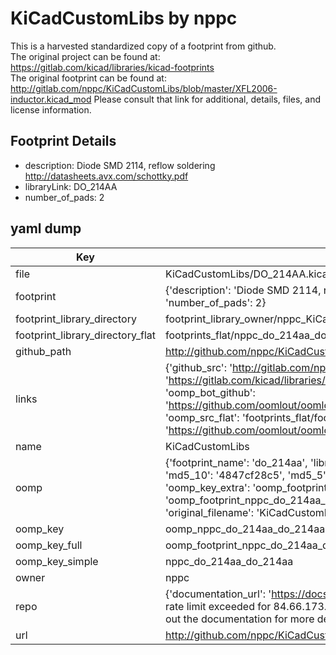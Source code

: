 # KiCadCustomLibs by nppc  
This is a harvested standardized copy of a footprint from github.  
The original project can be found at:  
https://gitlab.com/kicad/libraries/kicad-footprints  
The original footprint can be found at:
http://gitlab.com/nppc/KiCadCustomLibs/blob/master/XFL2006-inductor.kicad_mod
Please consult that link for additional, details, files, and license information.  
## Footprint Details
* description: Diode SMD 2114, reflow soldering http://datasheets.avx.com/schottky.pdf  
* libraryLink: DO_214AA  
* number_of_pads: 2  
## yaml dump  
| Key | Value |  
| --- | --- |  
| file | KiCadCustomLibs/DO_214AA.kicad_mod |  
| footprint | {'description': 'Diode SMD 2114, reflow soldering http://datasheets.avx.com/schottky.pdf', 'libraryLink': 'DO_214AA', 'number_of_pads': 2} |  
| footprint_library_directory | footprint_library_owner/nppc_KiCadCustomLibs |  
| footprint_library_directory_flat | footprints_flat/nppc_do_214aa_do_214aa/working |  
| github_path | http://github.com/nppc/KiCadCustomLibs/blob/master/DO_214AA.kicad_mod |  
| links | {'github_src': 'http://gitlab.com/nppc/KiCadCustomLibs/blob/master/XFL2006-inductor.kicad_mod', 'github_src_repo': 'https://gitlab.com/kicad/libraries/kicad-footprints', 'oomp_bot': 'footprints/nppc_do_214aa_do_214aa/working', 'oomp_bot_github': 'https://github.com/oomlout/oomlout_oomp_footprint_bot/tree/main/footprints/nppc_do_214aa_do_214aa/working', 'oomp_src_flat': 'footprints_flat/footprints_flat/nppc_do_214aa_do_214aa/working', 'oomp_src_flat_github': 'https://github.com/oomlout/oomlout_oomp_footprint_src/tree/main/footprints_flat/nppc_do_214aa_do_214aa/working'} |  
| name | KiCadCustomLibs |  
| oomp | {'footprint_name': 'do_214aa', 'library_name': 'do_214aa_kicad_mod', 'md5': '4847cf28c5d85a43d1dcb72ef39cef1c', 'md5_10': '4847cf28c5', 'md5_5': '4847c', 'md5_6': '4847cf', 'oomp_key': 'oomp_nppc_do_214aa_do_214aa', 'oomp_key_extra': 'oomp_footprint_nppc_do_214aa_do_214aa', 'oomp_key_full': 'oomp_footprint_nppc_do_214aa_do_214aa_4847cf', 'oomp_key_simple': 'nppc_do_214aa_do_214aa', 'original_filename': 'KiCadCustomLibs/DO_214AA.kicad_mod', 'owner_name': 'nppc'} |  
| oomp_key | oomp_nppc_do_214aa_do_214aa |  
| oomp_key_full | oomp_footprint_nppc_do_214aa_do_214aa |  
| oomp_key_simple | nppc_do_214aa_do_214aa |  
| owner | nppc |  
| repo | {'documentation_url': 'https://docs.github.com/rest/overview/resources-in-the-rest-api#rate-limiting', 'message': "API rate limit exceeded for 84.66.173.59. (But here's the good news: Authenticated requests get a higher rate limit. Check out the documentation for more details.)"} |  
| url | http://github.com/nppc/KiCadCustomLibs |  

